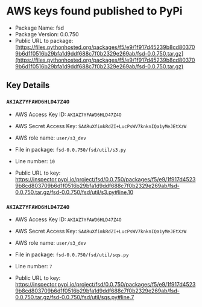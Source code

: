 # AWS keys found published to PyPi

* Package Name: fsd
* Package Version: 0.0.750
* Public URL to package: [https://files.pythonhosted.org/packages/f5/e9/1f917d45239b8cd803709b6d1f0516b29bfa1d9ddf688c7f0b2329e269ab/fsd-0.0.750.tar.gz](https://files.pythonhosted.org/packages/f5/e9/1f917d45239b8cd803709b6d1f0516b29bfa1d9ddf688c7f0b2329e269ab/fsd-0.0.750.tar.gz)

## Key Details

### `AKIAZ7YFAWD6HLD47Z4O`

* AWS Access Key ID: `AKIAZ7YFAWD6HLD47Z4O`
* AWS Secret Access Key: `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` 
* AWS role name: `user/s3_dev`
* File in package: `fsd-0.0.750/fsd/util/s3.py`
* Line number: `10`

* Public URL to key: https://inspector.pypi.io/project/fsd/0.0.750/packages/f5/e9/1f917d45239b8cd803709b6d1f0516b29bfa1d9ddf688c7f0b2329e269ab/fsd-0.0.750.tar.gz/fsd-0.0.750/fsd/util/s3.py#line.10



### `AKIAZ7YFAWD6HLD47Z4O`

* AWS Access Key ID: `AKIAZ7YFAWD6HLD47Z4O`
* AWS Secret Access Key: `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` 
* AWS role name: `user/s3_dev`
* File in package: `fsd-0.0.750/fsd/util/sqs.py`
* Line number: `7`

* Public URL to key: https://inspector.pypi.io/project/fsd/0.0.750/packages/f5/e9/1f917d45239b8cd803709b6d1f0516b29bfa1d9ddf688c7f0b2329e269ab/fsd-0.0.750.tar.gz/fsd-0.0.750/fsd/util/sqs.py#line.7



